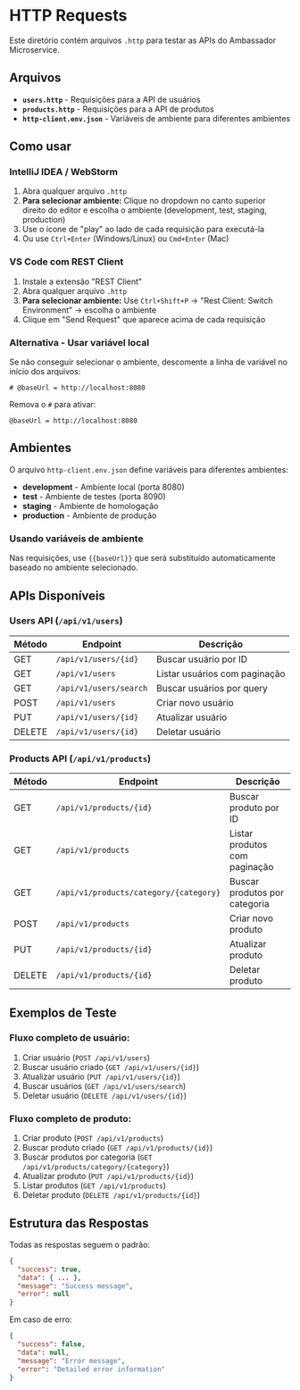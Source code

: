 # HTTP Requests

Este diretório contém arquivos `.http` para testar as APIs do Ambassador Microservice.

## Arquivos

- **`users.http`** - Requisições para a API de usuários
- **`products.http`** - Requisições para a API de produtos  
- **`http-client.env.json`** - Variáveis de ambiente para diferentes ambientes

## Como usar

### IntelliJ IDEA / WebStorm
1. Abra qualquer arquivo `.http`
2. **Para selecionar ambiente:** Clique no dropdown no canto superior direito do editor e escolha o ambiente (development, test, staging, production)
3. Use o ícone de "play" ao lado de cada requisição para executá-la
4. Ou use `Ctrl+Enter` (Windows/Linux) ou `Cmd+Enter` (Mac)

### VS Code com REST Client
1. Instale a extensão "REST Client"
2. Abra qualquer arquivo `.http`
3. **Para selecionar ambiente:** Use `Ctrl+Shift+P` → "Rest Client: Switch Environment" → escolha o ambiente
4. Clique em "Send Request" que aparece acima de cada requisição

### Alternativa - Usar variável local
Se não conseguir selecionar o ambiente, descomente a linha de variável no início dos arquivos:
```
# @baseUrl = http://localhost:8080
```
Remova o `#` para ativar:
```
@baseUrl = http://localhost:8080
```

## Ambientes

O arquivo `http-client.env.json` define variáveis para diferentes ambientes:

- **development** - Ambiente local (porta 8080)
- **test** - Ambiente de testes (porta 8090)
- **staging** - Ambiente de homologação
- **production** - Ambiente de produção

### Usando variáveis de ambiente

Nas requisições, use `{{baseUrl}}` que será substituído automaticamente baseado no ambiente selecionado.

## APIs Disponíveis

### Users API (`/api/v1/users`)

| Método | Endpoint | Descrição |
|--------|----------|-----------|
| GET | `/api/v1/users/{id}` | Buscar usuário por ID |
| GET | `/api/v1/users` | Listar usuários com paginação |
| GET | `/api/v1/users/search` | Buscar usuários por query |
| POST | `/api/v1/users` | Criar novo usuário |
| PUT | `/api/v1/users/{id}` | Atualizar usuário |
| DELETE | `/api/v1/users/{id}` | Deletar usuário |

### Products API (`/api/v1/products`)

| Método | Endpoint | Descrição |
|--------|----------|-----------|
| GET | `/api/v1/products/{id}` | Buscar produto por ID |
| GET | `/api/v1/products` | Listar produtos com paginação |
| GET | `/api/v1/products/category/{category}` | Buscar produtos por categoria |
| POST | `/api/v1/products` | Criar novo produto |
| PUT | `/api/v1/products/{id}` | Atualizar produto |
| DELETE | `/api/v1/products/{id}` | Deletar produto |

## Exemplos de Teste

### Fluxo completo de usuário:
1. Criar usuário (`POST /api/v1/users`)
2. Buscar usuário criado (`GET /api/v1/users/{id}`)
3. Atualizar usuário (`PUT /api/v1/users/{id}`)
4. Buscar usuários (`GET /api/v1/users/search`)
5. Deletar usuário (`DELETE /api/v1/users/{id}`)

### Fluxo completo de produto:
1. Criar produto (`POST /api/v1/products`)
2. Buscar produto criado (`GET /api/v1/products/{id}`)
3. Buscar produtos por categoria (`GET /api/v1/products/category/{category}`)
4. Atualizar produto (`PUT /api/v1/products/{id}`)
5. Listar produtos (`GET /api/v1/products`)
6. Deletar produto (`DELETE /api/v1/products/{id}`)

## Estrutura das Respostas

Todas as respostas seguem o padrão:

```json
{
  "success": true,
  "data": { ... },
  "message": "Success message",
  "error": null
}
```

Em caso de erro:

```json
{
  "success": false,
  "data": null,
  "message": "Error message",
  "error": "Detailed error information"
}
```